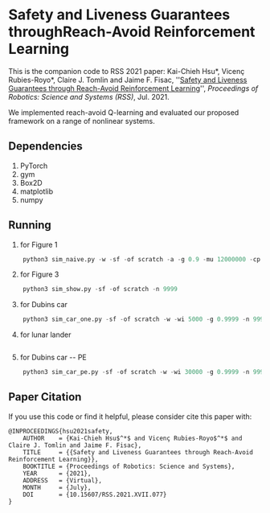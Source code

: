 # Safety and Liveness Guarantees throughReach-Avoid Reinforcement Learning
This is the companion code to RSS 2021 paper:
Kai-Chieh Hsu\*, Vicenç Rubies-Royo\*, Claire J. Tomlin and Jaime F. Fisac,
''[Safety and Liveness Guarantees through Reach-Avoid Reinforcement Learning](https://roboticsconference.org/program/papers/077/)'',
*Proceedings of Robotics: Science and Systems (RSS)*, Jul. 2021.

We implemented reach-avoid Q-learning and evaluated our proposed framework on a
range of nonlinear systems.

## Dependencies
1. PyTorch
2. gym
3. Box2D
4. matplotlib
5. numpy

## Running
1. for Figure 1
```python
    python3 sim_naive.py -w -sf -of scratch -a -g 0.9 -mu 12000000 -cp 600000 -ut 20 -n anneal
```
2. for Figure 3
```python
    python3 sim_show.py -sf -of scratch -n 9999
```
3. for Dubins car
```python
    python3 sim_car_one.py -sf -of scratch -w -wi 5000 -g 0.9999 -n 9999
```
4. for lunar lander
```python
```
5. for Dubins car -- PE
```python
    python3 sim_car_pe.py -sf -of scratch -w -wi 30000 -g 0.9999 -n 9999
```

## Paper Citation
If you use this code or find it helpful, please consider cite this paper with:
```
@INPROCEEDINGS{hsu2021safety,
    AUTHOR    = {Kai-Chieh Hsu$^*$ and Vicenç Rubies-Royo$^*$ and Claire J. Tomlin and Jaime F. Fisac},
    TITLE     = {{Safety and Liveness Guarantees through Reach-Avoid Reinforcement Learning}},
    BOOKTITLE = {Proceedings of Robotics: Science and Systems},
    YEAR      = {2021},
    ADDRESS   = {Virtual},
    MONTH     = {July},
    DOI       = {10.15607/RSS.2021.XVII.077}
}
```